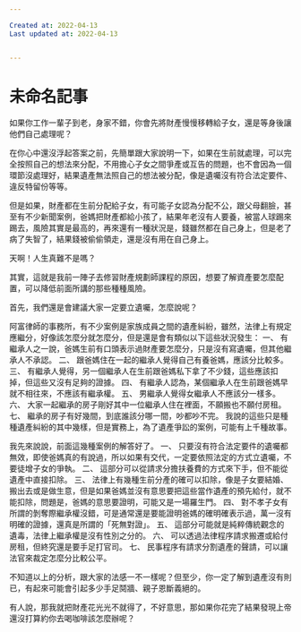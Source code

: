 ```yaml
---

Created at: 2022-04-13
Last updated at: 2022-04-13


---
```


# 未命名記事


如果你工作一輩子到老，身家不錯，你會先將財產慢慢移轉給子女，還是等身後讓他們自己處理呢？

在你心中還沒浮起答案之前，先簡單跟大家說明一下，如果在生前就處理，可以完全按照自己的想法來分配，不用擔心子女之間爭產或互告的問題，也不會因為一個環節沒處理好，結果遺產無法照自己的想法被分配，像是遺囑沒有符合法定要件、違反特留份等等。

但是如果，財產都在生前分配給子女，有可能子女認為分配不公，跟父母翻臉，甚至有不少新聞案例，爸媽把財產都給小孩了，結果年老沒有人要養，被當人球踢來踢去，風險其實是最高的，再來還有一種狀況是，錢雖然都在自己身上，但是老了病了失智了，結果錢被偷偷領走，還是沒有用在自己身上。

天啊！人生真難不是嗎？

其實，這就是我前一陣子去修習財產規劃師課程的原因，想要了解資產要怎麼配置，可以降低前面所講的那些種種風險。

首先，我們還是會建議大家一定要立遺囑，怎麼說呢？

阿富律師的事務所，有不少案例是家族成員之間的遺產糾紛，雖然，法律上有規定應繼分，好像該怎麼分就怎麼分，但是還是會有類似以下這些狀況發生：
一、 有繼承人之一說，爸媽生前有口頭表示過財產要怎麼分，只是沒有寫遺囑，但其他繼承人不承認。
二、 跟爸媽住在一起的繼承人覺得自己有養爸媽，應該分比較多。
三、 有繼承人覺得，另一個繼承人在生前跟爸媽私下拿了不少錢，這些應該扣掉，但這些又沒有足夠的證據。
四、 有繼承人認為，某個繼承人在生前跟爸媽早就不相往來，不應該有繼承權。
五、 男繼承人覺得女繼承人不應該分一樣多。
六、 大家一起繼承的房子剛好其中一位繼承人住在裡面，不願搬也不願付房租。
七、 繼承的房子有好幾間，到底誰該分哪一間，吵都吵不完。
我說的這些只是種種遺產糾紛的其中幾樣，但是實務上，為了遺產爭訟的案例，可能有上千種故事。

我先來說說，前面這幾種案例的解答好了。
一、 只要沒有符合法定要件的遺囑都無效，即使爸媽真的有說過，所以如果有交代，一定要依照法定的方式立遺囑，不要徒增子女的爭執。
二、 這部分可以從請求分擔扶養費的方式來下手，但不能從遺產中直接扣除。
三、 法律上有幾種生前分產的確可以扣除，像是子女要結婚、搬出去或是做生意，但是如果爸媽並沒有意思要把這些當作遺產的預先給付，就不能扣除，問題是，爸媽的意思要證明，可能又是一場羅生門。
四、 對不孝子女有所謂的剝奪際繼承權沒錯，可是通常還是要能證明爸媽的確明確表示過，萬一沒有明確的證據，還真是所謂的「死無對證」。
五、 這部分可能就是純粹傳統觀念的遺毒，法律上繼承權是沒有性別之分的。
六、 可以透過法律程序請求搬遷或給付房租，但終究還是要手足打官司。
七、 民事程序有請求分割遺產的聲請，可以讓法官來裁定怎麼分比較公平。

不知道以上的分析，跟大家的法感一不一樣呢？但至少，你一定了解到遺產沒有則已，有起來可能會引起多少手足鬩牆、親子恩斷義絕的。

有人說，那我就把財產花光光不就得了，不好意思，那如果你花完了結果發現上帝還沒打算約你去喝咖啡該怎麼辦呢？

